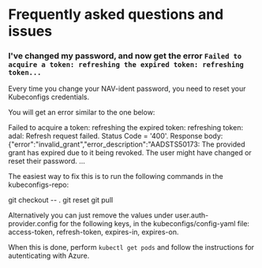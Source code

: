 # Frequently asked questions and issues

### I've changed my password, and now get the error `Failed to acquire a token: refreshing the expired token: refreshing token...`

Every time you change your NAV-ident password, you need to reset your Kubeconfigs credentials.

You will get an error similar to the one below:

Failed to acquire a token: refreshing the expired token: refreshing token: adal: Refresh request failed. Status Code = '400'. Response body: {"error":"invalid_grant","error_description":"AADSTS50173: The provided grant has expired due to it being revoked. The user might have changed or reset their password. ...

The easiest way to fix this is to run the following commands in the kubeconfigs-repo:

git checkout -- .
git reset
git pull

Alternatively you can just remove the values under user.auth-provider.config for the following keys, in the kubeconfigs/config-yaml file: access-token, refresh-token, expires-in, expires-on.

When this is done, perform `kubectl get pods` and follow the instructions for autenticating with Azure.
